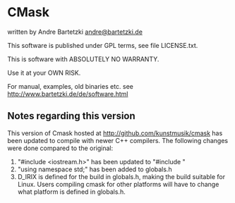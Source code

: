 # CMask
written by Andre Bartetzki <andre@bartetzki.de>

This software is published under GPL terms, see file LICENSE.txt.

This is software with ABSOLUTELY NO WARRANTY.

Use it at your OWN RISK. 

For manual, examples, old binaries etc. see
http://www.bartetzki.de/de/software.html

## Notes regarding this version

This version of Cmask hosted at http://github.com/kunstmusik/cmask has been updated to compile with newer C++ compilers. The following changes were done compared to the original:

1. "#include <iostream.h>" has been updated to "#include <iostream>"
2. "using namespace std;" has been added to globals.h
3. D_IRIX is defined for the build in globals.h, making the build suitable for Linux.  Users compiling cmask for other platforms will have to change what platform is defined in globals.h. 


